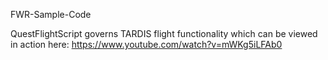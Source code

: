FWR-Sample-Code

QuestFlightScript governs TARDIS flight functionality which can be viewed in action here: https://www.youtube.com/watch?v=mWKg5iLFAb0
